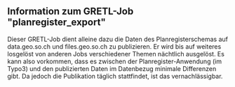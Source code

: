 ## Information zum GRETL-Job "planregister_export"
Dieser GRETL-Job dient alleine dazu die Daten des Planregisterschemas auf data.geo.so.ch und files.geo.so.ch zu publizieren. Er wird bis auf weiteres losgelöst von anderen Jobs verschiedener Themen nächtlich ausgelöst. Es kann also vorkommen, dass es zwischen der Planregister-Anwendung (im Typo3) und den publizierten Daten im Datenbezug minimale Differenzen gibt. Da jedoch die Publikation täglich stattfindet, ist das vernachlässigbar.

